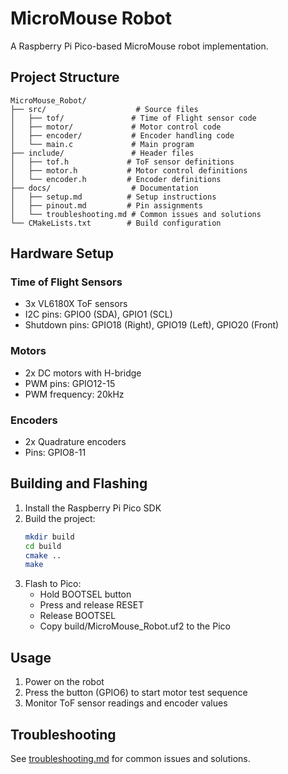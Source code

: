 # MicroMouse Robot

A Raspberry Pi Pico-based MicroMouse robot implementation.

## Project Structure

```
MicroMouse_Robot/
├── src/                    # Source files
│   ├── tof/               # Time of Flight sensor code
│   ├── motor/             # Motor control code
│   ├── encoder/           # Encoder handling code
│   └── main.c             # Main program
├── include/               # Header files
│   ├── tof.h             # ToF sensor definitions
│   ├── motor.h           # Motor control definitions
│   └── encoder.h         # Encoder definitions
├── docs/                  # Documentation
│   ├── setup.md          # Setup instructions
│   ├── pinout.md         # Pin assignments
│   └── troubleshooting.md # Common issues and solutions
└── CMakeLists.txt        # Build configuration
```

## Hardware Setup

### Time of Flight Sensors
- 3x VL6180X ToF sensors
- I2C pins: GPIO0 (SDA), GPIO1 (SCL)
- Shutdown pins: GPIO18 (Right), GPIO19 (Left), GPIO20 (Front)

### Motors
- 2x DC motors with H-bridge
- PWM pins: GPIO12-15
- PWM frequency: 20kHz

### Encoders
- 2x Quadrature encoders
- Pins: GPIO8-11

## Building and Flashing

1. Install the Raspberry Pi Pico SDK
2. Build the project:
   ```bash
   mkdir build
   cd build
   cmake ..
   make
   ```
3. Flash to Pico:
   - Hold BOOTSEL button
   - Press and release RESET
   - Release BOOTSEL
   - Copy build/MicroMouse_Robot.uf2 to the Pico

## Usage

1. Power on the robot
2. Press the button (GPIO6) to start motor test sequence
3. Monitor ToF sensor readings and encoder values

## Troubleshooting

See [troubleshooting.md](docs/troubleshooting.md) for common issues and solutions.

